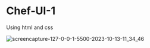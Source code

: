 # Chef-UI-1
Using html and css

![screencapture-127-0-0-1-5500-2023-10-13-11_34_46](https://github.com/anjanadave/Chef-UI-1/assets/138798176/ce2132b9-e8b6-4f02-ac73-0b4410d78137)

